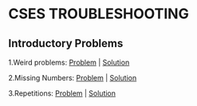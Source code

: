 # CSES TROUBLESHOOTING

## Introductory Problems

1.Weird problems:
  [Problem](https://cses.fi/problemset/task/1068) |
  [Solution](https://github.com/rodrigo1835/CSES-PROBLEMS/blob/main/WeirdAlgorithm.cpp)

2.Missing Numbers:
  [Problem](https://cses.fi/problemset/task/1083) |
  [Solution](https://github.com/rodrigo1835/CSES-PROBLEMS/blob/main/MissingNumb.py)

3.Repetitions:
  [Problem](https://cses.fi/problemset/task/1069) |
  [Solution](https://github.com/rodrigo1835/CSES-PROBLEMS/blob/main/Repetitions.py)
